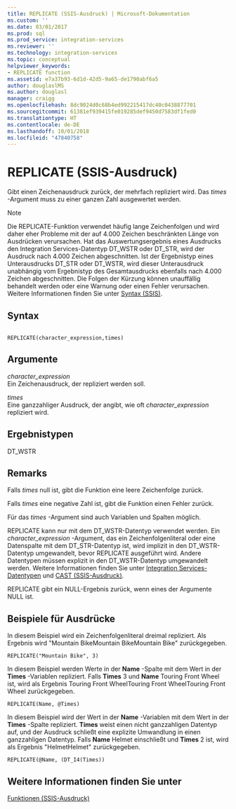 ```yaml
---
title: REPLICATE (SSIS-Ausdruck) | Microsoft-Dokumentation
ms.custom: ''
ms.date: 03/01/2017
ms.prod: sql
ms.prod_service: integration-services
ms.reviewer: ''
ms.technology: integration-services
ms.topic: conceptual
helpviewer_keywords:
- REPLICATE function
ms.assetid: e7a37b93-6d1d-42d5-9a65-de1790abf6a5
author: douglaslMS
ms.author: douglasl
manager: craigg
ms.openlocfilehash: 8dc9024d0c68b4ed992215417dc40c0438877701
ms.sourcegitcommit: 61381ef939415fe019285def9450d7583df1fed0
ms.translationtype: HT
ms.contentlocale: de-DE
ms.lasthandoff: 10/01/2018
ms.locfileid: "47840758"
---
```

# <a name="replicate-ssis-expression"></a>REPLICATE (SSIS-Ausdruck)
  Gibt einen Zeichenausdruck zurück, der mehrfach repliziert wird. Das *times* -Argument muss zu einer ganzen Zahl ausgewertet werden.  
  
> [!NOTE]  
>  Die REPLICATE-Funktion verwendet häufig lange Zeichenfolgen und wird daher eher Probleme mit der auf 4.000 Zeichen beschränkten Länge von Ausdrücken verursachen. Hat das Auswertungsergebnis eines Ausdrucks den Integration Services-Datentyp DT_WSTR oder DT_STR, wird der Ausdruck nach 4.000 Zeichen abgeschnitten. Ist der Ergebnistyp eines Unterausdrucks DT_STR oder DT_WSTR, wird dieser Unterausdruck unabhängig vom Ergebnistyp des Gesamtausdrucks ebenfalls nach 4.000 Zeichen abgeschnitten. Die Folgen der Kürzung können unauffällig behandelt werden oder eine Warnung oder einen Fehler verursachen. Weitere Informationen finden Sie unter [Syntax &#40;SSIS&#41;](../../integration-services/expressions/syntax-ssis.md).  
  
## <a name="syntax"></a>Syntax  
  
```  
  
REPLICATE(character_expression,times)  
```  
  
## <a name="arguments"></a>Argumente  
 *character_expression*  
 Ein Zeichenausdruck, der repliziert werden soll.  
  
 *times*  
 Eine ganzzahliger Ausdruck, der angibt, wie oft *character_expression* repliziert wird.  
  
## <a name="result-types"></a>Ergebnistypen  
 DT_WSTR  
  
## <a name="remarks"></a>Remarks  
 Falls *times* null ist, gibt die Funktion eine leere Zeichenfolge zurück.  
  
 Falls *times* eine negative Zahl ist, gibt die Funktion einen Fehler zurück.  
  
 Für das *times* -Argument sind auch Variablen und Spalten möglich.  
  
 REPLICATE kann nur mit dem DT_WSTR-Datentyp verwendet werden. Ein *character_expression* -Argument, das ein Zeichenfolgenliteral oder eine Datenspalte mit dem DT_STR-Datentyp ist, wird implizit in den DT_WSTR-Datentyp umgewandelt, bevor REPLICATE ausgeführt wird. Andere Datentypen müssen explizit in den DT_WSTR-Datentyp umgewandelt werden. Weitere Informationen finden Sie unter [Integration Services-Datentypen](../../integration-services/data-flow/integration-services-data-types.md) und [CAST &#40;SSIS-Ausdruck&#41;](../../integration-services/expressions/cast-ssis-expression.md).  
  
 REPLICATE gibt ein NULL-Ergebnis zurück, wenn eines der Argumente NULL ist.  
  
## <a name="expression-examples"></a>Beispiele für Ausdrücke  
 In diesem Beispiel wird ein Zeichenfolgenliteral dreimal repliziert. Als Ergebnis wird "Mountain BikeMountain BikeMountain Bike" zurückgegeben.  
  
```  
REPLICATE("Mountain Bike", 3)  
```  
  
 In diesem Beispiel werden Werte in der **Name** -Spalte mit dem Wert in der **Times** -Variablen repliziert. Falls **Times** 3 und **Name** Touring Front Wheel ist, wird als Ergebnis Touring Front WheelTouring Front WheelTouring Front Wheel zurückgegeben.  
  
```  
REPLICATE(Name, @Times)  
```  
  
 In diesem Beispiel wird der Wert in der **Name** -Variablen mit dem Wert in der **Times** -Spalte repliziert. **Times** weist einen nicht ganzzahligen Datentyp auf, und der Ausdruck schließt eine explizite Umwandlung in einen ganzzahligen Datentyp. Falls **Name** Helmet einschließt und **Times** 2 ist, wird als Ergebnis "HelmetHelmet" zurückgegeben.  
  
```  
REPLICATE(@Name, (DT_I4(Times))  
```  
  
## <a name="see-also"></a>Weitere Informationen finden Sie unter  
 [Funktionen &#40;SSIS-Ausdruck&#41;](../../integration-services/expressions/functions-ssis-expression.md)  
  
  
